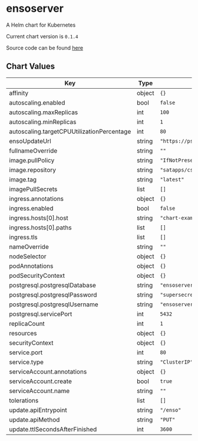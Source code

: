 ensoserver
==========
A Helm chart for Kubernetes

Current chart version is `0.1.4`

Source code can be found [here](https://github.com/SatelliteApplicationsCatapult/csvs-enso-server)



## Chart Values

| Key | Type | Default | Description |
|-----|------|---------|-------------|
| affinity | object | `{}` |  |
| autoscaling.enabled | bool | `false` |  |
| autoscaling.maxReplicas | int | `100` |  |
| autoscaling.minReplicas | int | `1` |  |
| autoscaling.targetCPUUtilizationPercentage | int | `80` |  |
| ensoUpdateUrl | string | `"https://psl.noaa.gov/enso/mei/data/meiv2.data"` |  |
| fullnameOverride | string | `""` |  |
| image.pullPolicy | string | `"IfNotPresent"` |  |
| image.repository | string | `"satapps/csvs-enso-server"` |  |
| image.tag | string | `"latest"` |  |
| imagePullSecrets | list | `[]` |  |
| ingress.annotations | object | `{}` |  |
| ingress.enabled | bool | `false` |  |
| ingress.hosts[0].host | string | `"chart-example.local"` |  |
| ingress.hosts[0].paths | list | `[]` |  |
| ingress.tls | list | `[]` |  |
| nameOverride | string | `""` |  |
| nodeSelector | object | `{}` |  |
| podAnnotations | object | `{}` |  |
| podSecurityContext | object | `{}` |  |
| postgresql.postgresqlDatabase | string | `"ensoserver"` |  |
| postgresql.postgresqlPassword | string | `"supersecret"` |  |
| postgresql.postgresqlUsername | string | `"ensoserver"` |  |
| postgresql.servicePort | int | `5432` |  |
| replicaCount | int | `1` |  |
| resources | object | `{}` |  |
| securityContext | object | `{}` |  |
| service.port | int | `80` |  |
| service.type | string | `"ClusterIP"` |  |
| serviceAccount.annotations | object | `{}` |  |
| serviceAccount.create | bool | `true` |  |
| serviceAccount.name | string | `""` |  |
| tolerations | list | `[]` |  |
| update.apiEntrypoint | string | `"/enso"` |  |
| update.apiMethod | string | `"PUT"` |  |
| update.ttlSecondsAfterFinished | int | `3600` |  |
